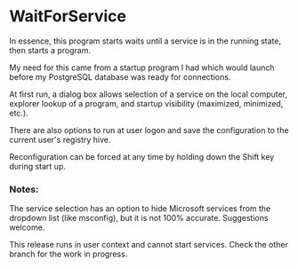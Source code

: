 # WaitForService

In essence, this program starts waits until a service is in the running state, then starts a program.

My need for this came from a startup program I had which would launch before my PostgreSQL database was ready for connections.  

At first run, a dialog box allows selection of a service on the local computer, explorer lookup of a program, and startup visibility (maximized, minimized, etc.).  

There are also options to run at user logon and save the configuration to the current user's registry hive.

Reconfiguration can be forced at any time by holding down the Shift key during start up.

### Notes:

The service selection has an option to hide Microsoft services from the dropdown list (like msconfig), but it is not 100% accurate.  Suggestions welcome.

This release runs in user context and cannot start services.  Check the other branch for the work in progress.

